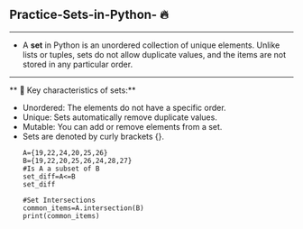 ## Practice-Sets-in-Python- 🔥
---
- A **set** in Python is an unordered collection of unique elements. Unlike lists or tuples, sets do not allow duplicate values, and the items are not stored in any particular order.
---
** 🔑 Key characteristics of sets:**

  - Unordered: The elements do not have a specific order.
  - Unique: Sets automatically remove duplicate values.
  - Mutable: You can add or remove elements from a set.
  - Sets are denoted by curly brackets {}.
    ```
    A={19,22,24,20,25,26}
    B={19,22,20,25,26,24,28,27}
    #Is A a subset of B
    set_diff=A<=B
    set_diff
    ```
    ```
    #Set Intersections
    common_items=A.intersection(B)
    print(common_items)
    ```

